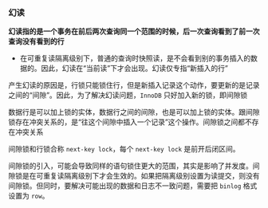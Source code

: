### 幻读

**幻读指的是一个事务在前后两次查询同一个范围的时候，后一次查询看到了前一次查询没有看到的行**

* 在可重复读隔离级别下，普通的查询时快照读，是不会看到别的事务插入的数据的。因此，幻读在“当前读”下才会出现。幻读仅专指“新插入的行”

产生幻读的原因是，行锁只能锁住行，但是新插入记录这个动作，要更新的是记录之间的“间隙”。因此，为了解决幻读问题，`InnoDB` 只好加入新的锁，即间隙锁

数据行是可以加上锁的实体，数据行之间的间隙，也是可以加上锁的实体。跟间隙锁存在冲突关系的，是“往这个间隙中插入一个记录”这个操作。间隙锁之间都不存在冲突关系

间隙锁和行锁合称 `next-key lock`，每个 `next-key lock` 是前开后闭区间。

间隙锁的引入，可能会导致同样的语句锁住更大的范围，其实是影响了并发度。间隙锁是在可重复读隔离级别下才会生效的。如果把隔离级别设置为读提交，则没有间隙锁。但同时，要解决可能出现的数据和日志不一致问题，需要把 `binlog` 格式设置为 `row`。



